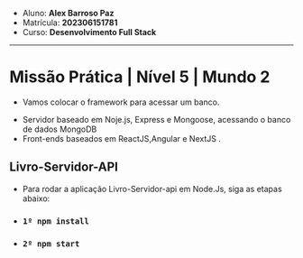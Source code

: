 - Aluno: **Alex Barroso Paz**
- Matrícula: **202306151781**
- Curso: **Desenvolvimento Full Stack**

---

# Missão Prática | Nível 5 | Mundo 2

*  Vamos colocar o framework para acessar um banco.

- Servidor baseado em Noje.js, Express e Mongoose, acessando o banco de dados MongoDB
- Front-ends baseados em ReactJS,Angular e NextJS .

## Livro-Servidor-API

- Para rodar a aplicação Livro-Servidor-api em Node.Js, siga as etapas abaixo:
- ### `1º npm install`
- ### `2º npm start`



